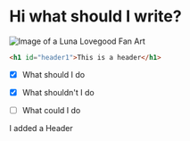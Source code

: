 # Hi what should I write?
![Image of a Luna Lovegood Fan Art](https://static.wikia.nocookie.net/2bcaa3b3-1efd-4ff7-b715-6991e89d1686)
```HTML
<h1 id="header1">This is a header</h1>
```
- [x] What should I do
- [x] What shouldn't I do
- [ ] What could I do















I added a Header
